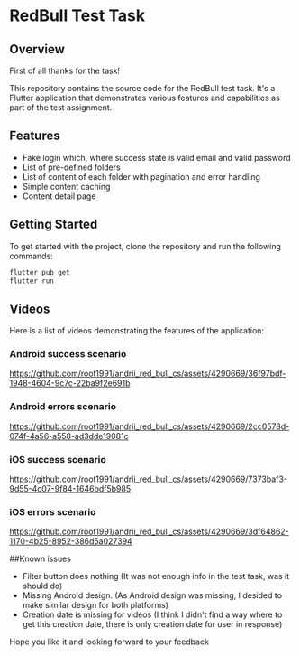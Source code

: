# RedBull Test Task

## Overview

First of all thanks for the task!

This repository contains the source code for the RedBull test task. It's a Flutter application that demonstrates various features and capabilities as part of the test assignment.

## Features

- Fake login which, where success state is valid email and valid password
- List of pre-defined folders
- List of content of each folder with pagination and error handling
- Simple content caching
- Content detail page

## Getting Started

To get started with the project, clone the repository and run the following commands:

```bash
flutter pub get
flutter run
```


## Videos

Here is a list of videos demonstrating the features of the application:

### Android success scenario
https://github.com/root1991/andrii_red_bull_cs/assets/4290669/36f97bdf-1948-4604-9c7c-22ba9f2e691b

### Android errors scenario
https://github.com/root1991/andrii_red_bull_cs/assets/4290669/2cc0578d-074f-4a56-a558-ad3dde19081c

### iOS success scenario
https://github.com/root1991/andrii_red_bull_cs/assets/4290669/7373baf3-9d55-4c07-9f84-1646bdf5b985

### iOS errors scenario
https://github.com/root1991/andrii_red_bull_cs/assets/4290669/3df64862-1170-4b25-8952-386d5a027394

##Known issues

- Filter button does nothing (It was not enough info in the test task, was it should do)
- Missing Android design. (As Android design was missing, I desided to make similar design for both platforms)
- Creation date is missing for videos (I think I didn't find a way where to get this creation date, there is only creation date for user in response)
  

Hope you like it and looking forward to your feedback






